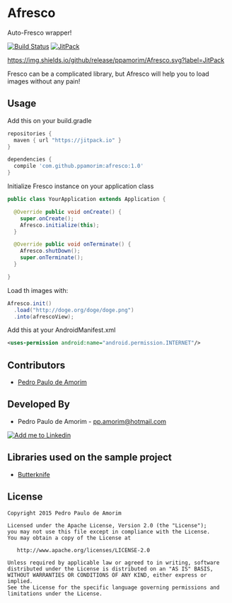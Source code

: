 # Afresco
Auto-Fresco wrapper!

[![Build Status](https://api.travis-ci.org/We-Mobile/Afresco.svg)](https://travis-ci.org/We-Mobile/Afresco)
[![JitPack](https://img.shields.io/github/release/ppamorim/Afresco.svg?label=JitPack)](https://jitpack.io/#ppamorim/afresco)

https://img.shields.io/github/release/ppamorim/Afresco.svg?label=JitPack

Fresco can be a complicated library, but Afresco will help you to load images without any pain!

Usage
-----

Add this on your build.gradle

```groovy
repositories {
  maven { url "https://jitpack.io" }
}

dependencies {
  compile 'com.github.ppamorim:afresco:1.0'
}
```

Initialize Fresco instance on your application class

```java
public class YourApplication extends Application {

  @Override public void onCreate() {
    super.onCreate();
    Afresco.initialize(this);
  }

  @Override public void onTerminate() {
    Afresco.shutDown();
    super.onTerminate();
  }

}
```

Load th images with:

```java
Afresco.init()
  .load("http://doge.org/doge/doge.png")
  .into(afrescoView);
```

Add this at your AndroidManifest.xml

```xml
<uses-permission android:name="android.permission.INTERNET"/>
```

Contributors
------------

* [Pedro Paulo de Amorim][3]

Developed By
------------

* Pedro Paulo de Amorim - <pp.amorim@hotmail.com>

<a href="https://www.linkedin.com/profile/view?id=185411359">
  <img alt="Add me to Linkedin" src="http://imageshack.us/a/img41/7877/smallld.png" />
</a>

Libraries used on the sample project
------------------------------------

* [Butterknife][5]

License
-------

    Copyright 2015 Pedro Paulo de Amorim

    Licensed under the Apache License, Version 2.0 (the "License");
    you may not use this file except in compliance with the License.
    You may obtain a copy of the License at

       http://www.apache.org/licenses/LICENSE-2.0

    Unless required by applicable law or agreed to in writing, software
    distributed under the License is distributed on an "AS IS" BASIS,
    WITHOUT WARRANTIES OR CONDITIONS OF ANY KIND, either express or implied.
    See the License for the specific language governing permissions and
    limitations under the License.

[3]: https://github.com/ppamorim/
[5]: https://github.com/JakeWharton/butterknife